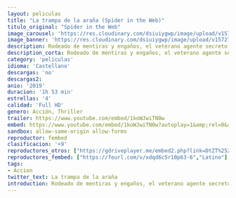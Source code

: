 ```yaml
---
layout: peliculas
title: "La trampa de la araña (Spider in the Web)"
titulo_original: "Spider in the Web"
image_carousel: 'https://res.cloudinary.com/dsiuiygwp/image/upload/v1572750629/ara%C3%B1a-min_cjjnln.jpg'
image_banner: 'https://res.cloudinary.com/dsiuiygwp/image/upload/v1572750632/gA6uTvEN6qjuc4cMb3Ig2k7QFQD-min_pspyxd.jpg'
description: Rodeado de mentiras y engaños, el veterano agente secreto Adereth (Ben Kingsley) se da cuenta de que no es capaz de distinguir entre sus aliados y los enemigos. Tras detectar que el sistema de producción de armas químicas sirias está corrupto, y después de afrontar un impactante secuestro, Adereth decide ir en busca de respuestas. En el camino conocerá a Angela (Monica Belluci), que se convertirá en una pista clave en su investigación. La hostilidad de sus aliados, junto con el dudoso pasado que lo persigue, deja a Adereth atrapado en una compleja red de desconfianza en este inteligente y apasionante thriller de espías.
description_corta: Rodeado de mentiras y engaños, el veterano agente secreto Adereth (Ben Kingsley) se da cuenta de que no es capaz de distinguir entre sus aliados y los enemigos. Tras detectar que el sistema de producción de armas químicas sirias está corrupto, y después de afrontar un..
category: 'peliculas'
idioma: 'Castellano'
descargas: 'no'
descargas2:
anio: '2019'
duracion: '1h 53 min'
estrellas: '4'
calidad: 'Full HD'
genero: Acción, Thriller
trailer: https://www.youtube.com/embed/1koWJwiTN0w
embed: https://www.youtube.com/embed/1koWJwiTN0w?autoplay=1&amp;rel=0&amp;hd=1&border=0&wmode=opaque&enablejsapi=1&modestbranding=1&controls=1&showinfo=0
sandbox: allow-same-origin allow-forms
reproductor: fembed
clasificacion: '+9'
reproductores_otros: ["https://gdriveplayer.me/embed2.php?link=DtZT%252FkiFkkfn8iC%252BUy4iaglZLgvVi5e%252BbRMIfktaCmZnadnfPRu6%252FSaWQqDs%252BbQyytGMnJ0yGaXYwzoAE0BibN4lVIXOr12wuTuatlrVv2zYPdDymTpv5e9cRqNhiG%252B2ijkPCCqq8CC4m1GSJlWM2uym3un7glbGt7Vs%252Fp0B4ANlVkYiHbgJFnAxucoVR0lbBeIlWBWrl4YGEey%252B3nqoWe","Latino","https://www.zembed.to/public/dist/asteroid.html?id=39202fffd672f8ecbe694683c1172449&title=Spider%20in%20the%20Web","Latino","https://api.cuevana3.io/stream/index.php?file=ek5lbm9xYWNrS0xYMTZLa2xNbkdvY3ZTb3BtZng4TGp6ZFpobGFMUGtOVFYySmlocU5XTzJkRE1tcHFuajVPb2w1eGphMkhEMGVQWDA2S21ZY1hRNEpQWHAybHNscE9xbDVtU2RYUzF0ZEtzcDJHZm81WT0","Latino"]
reproductores_fembed: ["https://feurl.com/v/xdqd6c5r10p63-6","Latino"]
tags:
- Accion
twitter_text: La trampa de la araña
introduction: Rodeado de mentiras y engaños, el veterano agente secreto Adereth (Ben Kingsley) se da cuenta de que no es capaz de distinguir entre sus aliados y los enemigos. Tras detectar que el sistema de producción de armas químicas sirias está corrupto, y después de afrontar un..
---
```













